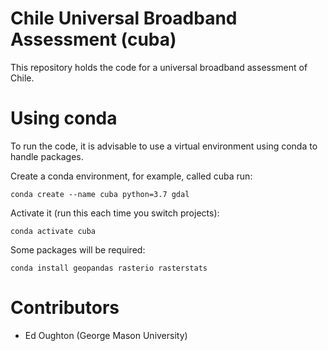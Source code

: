 # Chile Universal Broadband Assessment (cuba)

This repository holds the code for a universal broadband assessment of Chile.

Using conda
===========

To run the code, it is advisable to use a virtual environment using conda to handle packages.

Create a conda environment, for example, called cuba run:

    conda create --name cuba python=3.7 gdal

Activate it (run this each time you switch projects):

    conda activate cuba

Some packages will be required:

    conda install geopandas rasterio rasterstats


Contributors
============
- Ed Oughton (George Mason University)
